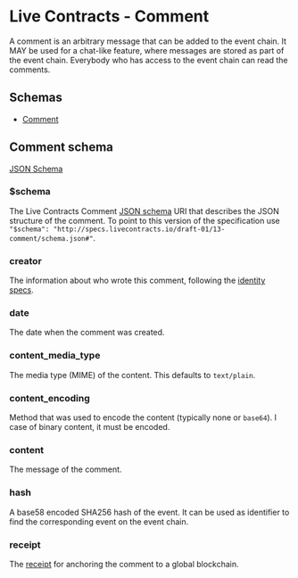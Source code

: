 # Live Contracts - Comment

A comment is an arbitrary message that can be added to the event chain. It MAY be used for a chat-like feature, where
messages are stored as part of the event chain. Everybody who has access to the event chain can read the comments.

## Schemas

* [Comment](#comment-schema)

## Comment schema

[JSON Schema](http://specs.livecontracts.io/draft-01/12-comment/schema.json)

### $schema

The Live Contracts Comment [JSON schema](http://json-schema.org) URI that describes the JSON structure of the comment.
To point to this version of the specification use `"$schema": "http://specs.livecontracts.io/draft-01/13-comment/schema.json#"`.

### creator

The information about who wrote this comment, following the [identity specs](http://specs.livecontracts.io/draft-01/02-identity).

### date

The date when the comment was created.

### content_media_type

The media type (MIME) of the content. This defaults to `text/plain`.

### content_encoding

Method that was used to encode the content (typically none or `base64`). I case of binary content, it must be encoded.

### content

The message of the comment.

### hash

A base58 encoded SHA256 hash of the event. It can be used as identifier to find the corresponding event on the event
chain.

### receipt

The [receipt](http://specs.livecontracts.io/draft-01/01-event-chain/#receipt-schema) for anchoring the comment to a
global blockchain.
